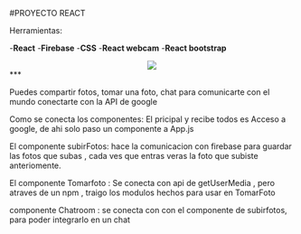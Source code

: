#PROYECTO REACT 

Herramientas:

-**React**
-**Firebase**
-**CSS**
-**React webcam**
-**React bootstrap**


<div align="center">
  <img src={process.env.PUBLIC_URL + '/images/descarga.jpeg'}>
</div>
***

Puedes compartir fotos,
tomar una foto,
chat para comunicarte con el mundo
conectarte con la API de google

Como se conecta los componentes:
El pricipal y recibe todos es Acceso a google,
de ahi solo paso un componente a App.js

El componente subirFotos: hace la comunicacion con firebase para guardar las fotos que subas , cada ves que entras veras la foto que subiste anteriomente.

El componente Tomarfoto :
Se conecta con api de getUserMedia , pero atraves de un npm , traigo los modulos hechos para usar en TomarFoto

componente Chatroom :
se conecta con con el componente de subirfotos, para poder integrarlo en un chat

